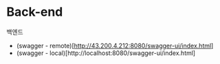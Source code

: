 # Back-end

백엔드

- (swagger - remote)[http://43.200.4.212:8080/swagger-ui/index.html]
- (swagger - local)[http://localhost:8080/swagger-ui/index.html]
